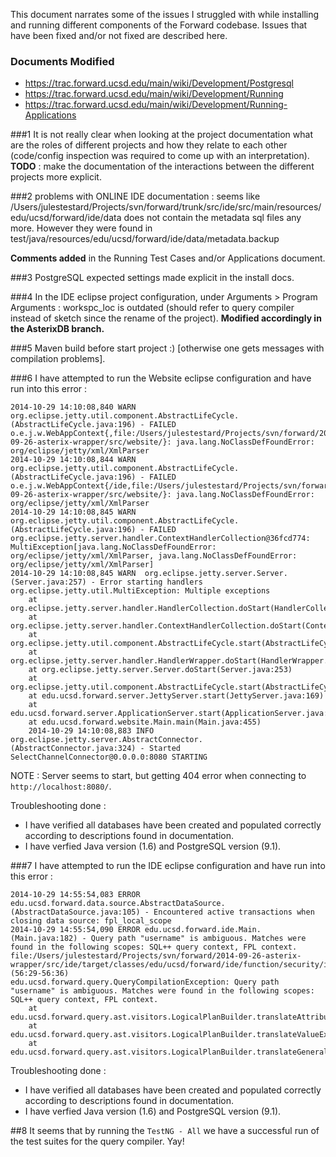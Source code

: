 This document narrates some of the issues I struggled with while installing and running different components of the Forward codebase. Issues that have been fixed and/or not fixed are described here.

### Documents Modified 

 - https://trac.forward.ucsd.edu/main/wiki/Development/Postgresql
 - https://trac.forward.ucsd.edu/main/wiki/Development/Running
 - https://trac.forward.ucsd.edu/main/wiki/Development/Running-Applications

###1
It is not really clear when looking at the project documentation what are the roles of different projects and how they relate to each other (code/config inspection was required to come up with an interpretation). **TODO** : make the documentation of the interactions between the different projects more explicit.

###2
problems with ONLINE IDE documentation : seems like 
/Users/julestestard/Projects/svn/forward/trunk/src/ide/src/main/resources/edu/ucsd/forward/ide/data
does not contain the metadata sql files any more. However they were found in test/java/resources/edu/ucsd/forward/ide/data/metadata.backup

**Comments added** in the Running Test Cases and/or Applications document.

###3
PostgreSQL expected settings made explicit in the install docs.

###4
In the IDE eclipse project configuration, under Arguments > Program Arguments : workspc_loc is outdated (should refer to query compiler instead of sketch since the rename of the project). **Modified accordingly in the AsterixDB branch.**

###5
Maven build before start project :) [otherwise one gets messages with compilation problems].

###6
I have attempted to run the Website eclipse configuration and have run into this error :

	2014-10-29 14:10:08,840 WARN  org.eclipse.jetty.util.component.AbstractLifeCycle.(AbstractLifeCycle.java:196) - FAILED o.e.j.w.WebAppContext{,file:/Users/julestestard/Projects/svn/forward/2014-09-26-asterix-wrapper/src/website/}: java.lang.NoClassDefFoundError: org/eclipse/jetty/xml/XmlParser
	2014-10-29 14:10:08,844 WARN  org.eclipse.jetty.util.component.AbstractLifeCycle.(AbstractLifeCycle.java:196) - FAILED o.e.j.w.WebAppContext{/ide,file:/Users/julestestard/Projects/svn/forward/2014-09-26-asterix-wrapper/src/website/}: java.lang.NoClassDefFoundError: org/eclipse/jetty/xml/XmlParser
	2014-10-29 14:10:08,845 WARN  org.eclipse.jetty.util.component.AbstractLifeCycle.(AbstractLifeCycle.java:196) - FAILED org.eclipse.jetty.server.handler.ContextHandlerCollection@36fcd774: MultiException[java.lang.NoClassDefFoundError: org/eclipse/jetty/xml/XmlParser, java.lang.NoClassDefFoundError: org/eclipse/jetty/xml/XmlParser]
	2014-10-29 14:10:08,845 WARN  org.eclipse.jetty.server.Server.(Server.java:257) - Error starting handlers
	org.eclipse.jetty.util.MultiException: Multiple exceptions
		at org.eclipse.jetty.server.handler.HandlerCollection.doStart(HandlerCollection.java:186)
		at org.eclipse.jetty.server.handler.ContextHandlerCollection.doStart(ContextHandlerCollection.java:164)
		at org.eclipse.jetty.util.component.AbstractLifeCycle.start(AbstractLifeCycle.java:58)
		at org.eclipse.jetty.server.handler.HandlerWrapper.doStart(HandlerWrapper.java:93)
		at org.eclipse.jetty.server.Server.doStart(Server.java:253)
		at org.eclipse.jetty.util.component.AbstractLifeCycle.start(AbstractLifeCycle.java:58)
		at edu.ucsd.forward.server.JettyServer.start(JettyServer.java:169)
		at edu.ucsd.forward.server.ApplicationServer.start(ApplicationServer.java:154)
		at edu.ucsd.forward.website.Main.main(Main.java:455)
		2014-10-29 14:10:08,883 INFO  org.eclipse.jetty.server.AbstractConnector.		(AbstractConnector.java:324) - Started SelectChannelConnector@0.0.0.0:8080 STARTING

NOTE : Server seems to start, but getting 404 error when connecting to `http://localhost:8080/`.

Troubleshooting done : 

 - I have verified all databases have been created and populated correctly according to descriptions found in documentation.
 - I have verfied Java version (1.6) and PostgreSQL version (9.1).

###7
I have attempted to run the IDE eclipse configuration and have run into this error :

    2014-10-29 14:55:54,083 ERROR edu.ucsd.forward.data.source.AbstractDataSource.(AbstractDataSource.java:105) - Encountered active transactions when closing data source: fpl_local_scope
    2014-10-29 14:55:54,090 ERROR edu.ucsd.forward.ide.Main.(Main.java:182) - Query path "username" is ambiguous. Matches were found in the following scopes: SQL++ query context, FPL context. file:/Users/julestestard/Projects/svn/forward/2014-09-26-asterix-wrapper/src/ide/target/classes/edu/ucsd/forward/ide/function/security/invite_user.sql (56:29-56:36)
    edu.ucsd.forward.query.QueryCompilationException: Query path "username" is ambiguous. Matches were found in the following scopes: SQL++ query context, FPL context.
        at edu.ucsd.forward.query.ast.visitors.LogicalPlanBuilder.translateAttributeReference(LogicalPlanBuilder.java:2127)
        at edu.ucsd.forward.query.ast.visitors.LogicalPlanBuilder.translateValueExpression(LogicalPlanBuilder.java:1887)
        at edu.ucsd.forward.query.ast.visitors.LogicalPlanBuilder.translateGeneralFunctionNode(LogicalPlanBuilder.java:2618)

Troubleshooting done : 

 - I have verified all databases have been created and populated correctly according to descriptions found in documentation.
 - I have verfied Java version (1.6) and PostgreSQL version (9.1).

##8
It seems that by running the `TestNG - All` we have a successful run of the test suites for the query compiler. Yay!
